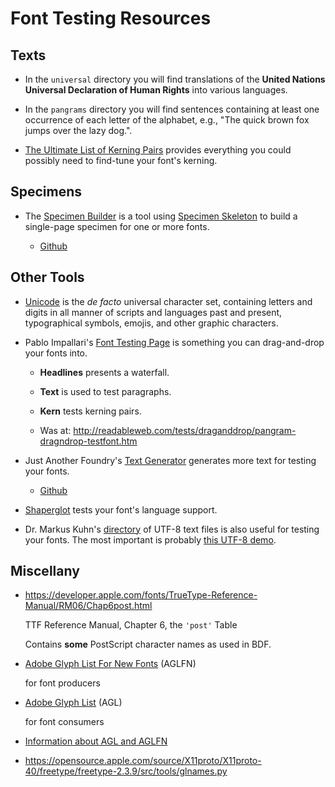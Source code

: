 # Font Testing Resources

## Texts

-   In the `universal` directory you will find translations of the
    **United Nations Universal Declaration of Human Rights** into
    various languages.

-   In the `pangrams` directory you will find sentences containing at
    least one occurrence of each letter of the alphabet, e.g., "The
    quick brown fox jumps over the lazy dog.".

-   [The Ultimate List of Kerning Pairs](https://github.com/andre-fuchs/kerning-pairs)
    provides everything you could possibly need to find-tune your
    font's kerning.

## Specimens

-   The [Specimen Builder](https://typespecimens.xyz/builder/)
    is a tool using [Specimen Skeleton](https://github.com/kabisa/specimen-skeleton) to
    build a single-page specimen for one or more fonts.

    -   [Github](https://github.com/markboulton/specimen-builder)

## Other Tools

-   [Unicode](https://home.unicode.org/) is the _de facto_ universal
    character set, containing letters and digits in all manner of
    scripts and languages past and present, typographical symbols,
    emojis, and other graphic characters.

-   Pablo Impallari's [Font Testing Page](https://github.com/impallari/Font-Testing-Page)
    is something you can drag-and-drop your fonts into.
    
    -   **Headlines** presents a waterfall.

    -   **Text** is used to test paragraphs.

    -   **Kern** tests kerning pairs.

    -   Was at: http://readableweb.com/tests/draganddrop/pangram-dragndrop-testfont.htm

-   Just Another Foundry's [Text Generator](https://justanotherfoundry.com/generator)
    generates more text for testing your fonts.

    -   [Github](https://github.com/justanotherfoundry/text-generator/blob/master/kerning.txt)

-   [Shaperglot](https://googlefonts.github.io/shaperglot/) tests your font's
    language support.
    
-   Dr. Markus Kuhn's [directory](https://www.cl.cam.ac.uk/~mgk25/ucs/examples/)
    of UTF-8 text files is also useful for testing your fonts.  The most important
    is probably
    [this UTF-8 demo](https://www.cl.cam.ac.uk/~mgk25/ucs/examples/UTF-8-demo.txt).

## Miscellany

-   https://developer.apple.com/fonts/TrueType-Reference-Manual/RM06/Chap6post.html

    TTF Reference Manual, Chapter 6, the `'post'` Table
    
    Contains **some** PostScript character names as used in BDF.

-   [Adobe Glyph List For New Fonts](https://github.com/adobe-type-tools/agl-aglfn/blob/master/aglfn.txt)
    (AGLFN)

    for font producers

-   [Adobe Glyph List](https://github.com/adobe-type-tools/agl-aglfn/blob/master/glyphlist.txt)
    (AGL)

    for font consumers

-   [Information about AGL and AGLFN](https://github.com/adobe-type-tools/agl-aglfn)

-   https://opensource.apple.com/source/X11proto/X11proto-40/freetype/freetype-2.3.9/src/tools/glnames.py
